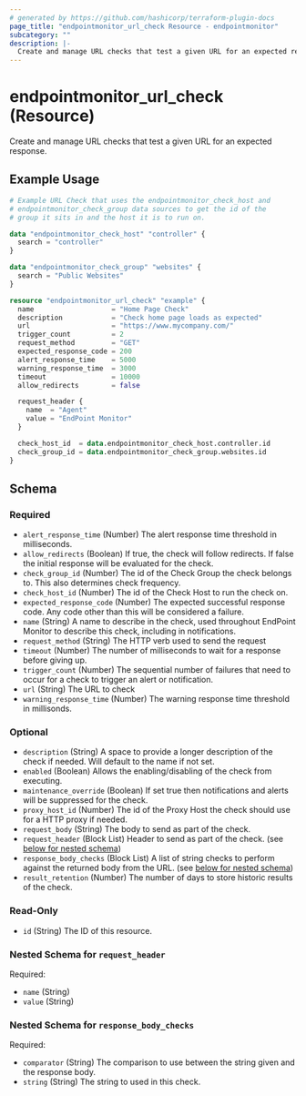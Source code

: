 ```yaml
---
# generated by https://github.com/hashicorp/terraform-plugin-docs
page_title: "endpointmonitor_url_check Resource - endpointmonitor"
subcategory: ""
description: |-
  Create and manage URL checks that test a given URL for an expected response.
---
```


# endpointmonitor_url_check (Resource)

Create and manage URL checks that test a given URL for an expected response.

## Example Usage

```terraform
# Example URL Check that uses the endpointmonitor_check_host and
# endpointmonitor_check_group data sources to get the id of the 
# group it sits in and the host it is to run on.

data "endpointmonitor_check_host" "controller" {
  search = "controller"
}

data "endpointmonitor_check_group" "websites" {
  search = "Public Websites"
}

resource "endpointmonitor_url_check" "example" {
  name                   = "Home Page Check"
  description            = "Check home page loads as expected"
  url                    = "https://www.mycompany.com/"
  trigger_count          = 2
  request_method         = "GET"
  expected_response_code = 200
  alert_response_time    = 5000
  warning_response_time  = 3000
  timeout                = 10000
  allow_redirects        = false

  request_header {
    name  = "Agent"
    value = "EndPoint Monitor"
  }

  check_host_id  = data.endpointmonitor_check_host.controller.id
  check_group_id = data.endpointmonitor_check_group.websites.id
}
```

<!-- schema generated by tfplugindocs -->
## Schema

### Required

- `alert_response_time` (Number) The alert response time threshold in milliseconds.
- `allow_redirects` (Boolean) If true, the check will follow redirects. If false the initial response will be evaluated for the check.
- `check_group_id` (Number) The id of the Check Group the check belongs to. This also determines check frequency.
- `check_host_id` (Number) The id of the Check Host to run the check on.
- `expected_response_code` (Number) The expected successful response code. Any code other than this will be considered a failure.
- `name` (String) A name to describe in the check, used throughout EndPoint Monitor to describe this check, including in notifications.
- `request_method` (String) The HTTP verb used to send the request
- `timeout` (Number) The number of milliseconds to wait for a response before giving up.
- `trigger_count` (Number) The sequential number of failures that need to occur for a check to trigger an alert or notification.
- `url` (String) The URL to check
- `warning_response_time` (Number) The warning response time threshold in millisonds.

### Optional

- `description` (String) A space to provide a longer description of the check if needed. Will default to the name if not set.
- `enabled` (Boolean) Allows the enabling/disabling of the check from executing.
- `maintenance_override` (Boolean) If set true then notifications and alerts will be suppressed for the check.
- `proxy_host_id` (Number) The id of the Proxy Host the check should use for a HTTP proxy if needed.
- `request_body` (String) The body to send as part of the check.
- `request_header` (Block List) Header to send as part of the check. (see [below for nested schema](#nestedblock--request_header))
- `response_body_checks` (Block List) A list of string checks to perform against the returned body from the URL. (see [below for nested schema](#nestedblock--response_body_checks))
- `result_retention` (Number) The number of days to store historic results of the check.

### Read-Only

- `id` (String) The ID of this resource.

<a id="nestedblock--request_header"></a>
### Nested Schema for `request_header`

Required:

- `name` (String)
- `value` (String)


<a id="nestedblock--response_body_checks"></a>
### Nested Schema for `response_body_checks`

Required:

- `comparator` (String) The comparison to use between the string given and the response body.
- `string` (String) The string to used in this check.


